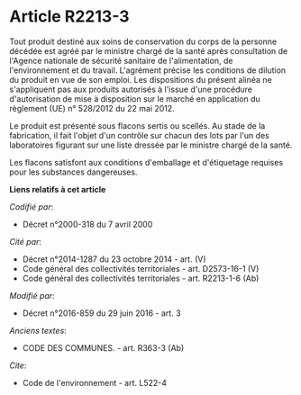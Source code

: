 # Article R2213-3

Tout produit destiné aux soins de conservation du corps de la personne décédée est agréé par le ministre chargé de la santé
après consultation de l'Agence nationale de sécurité sanitaire de l'alimentation, de l'environnement et du travail.
L'agrément précise les conditions de dilution du produit en vue de son emploi. Les dispositions du présent alinéa ne
s'appliquent pas aux produits autorisés à l'issue d'une procédure d'autorisation de mise à disposition sur le marché en
application du règlement (UE) n° 528/2012 du 22 mai 2012. 

Le produit est présenté sous flacons sertis ou scellés. Au stade de la fabrication, il fait l'objet d'un contrôle sur chacun
des lots par l'un des laboratoires figurant sur une liste dressée par le ministre chargé de la santé. 

Les flacons satisfont aux conditions d'emballage et d'étiquetage requises pour les substances dangereuses.

**Liens relatifs à cet article**

_Codifié par_:

  - Décret n°2000-318 du 7 avril 2000

_Cité par_:

  - Décret n°2014-1287 du 23 octobre 2014 - art. (V)
  - Code général des collectivités territoriales - art. D2573-16-1 (V)
  - Code général des collectivités territoriales - art. R2213-1-6 (Ab)

_Modifié par_:

  - Décret n°2016-859 du 29 juin 2016 - art. 3

_Anciens textes_:

  - CODE DES COMMUNES. - art. R363-3 (Ab)

_Cite_:

  - Code de l'environnement - art. L522-4
